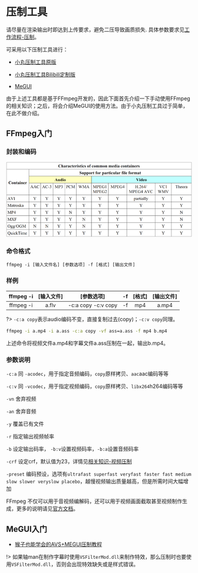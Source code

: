 # 压制工具

请尽量在渲染输出时即达到上传要求，避免二压导致画质损失. 具体参数要求见[工作流程-压制](../wf/Encode.md)。

可采用以下压制工具进行：

- [小丸压制工具原版](https://dl.hdslb.com/video-press/xiaowantoolsrev194.zip)

- [小丸压制工具Bilibili定制版](https://dl.hdslb.com/video-press/BiliBiliEncoder.zip)

- [MeGUI](https://sourceforge.net/projects/megui/)

由于上述工具都是基于FFmpeg开发的，因此下面首先介绍一下手动使用FFmpeg的相关知识；之后，将会介绍MeGUI的使用方法。由于小丸压制工具过于简单，在此不做介绍。

## FFmpeg入门

### 封装和编码

![封装和编码](../assets/encode.png)

### 命令格式

```
ffmpeg -i [输入文件名] [参数选项] -f [格式] [输出文件]
```

### 样例

| ffmpeg -i | [输入文件] | [参数选项] | -f | [格式] | [输出文件] |
|:---------:|:----------:|:---------:|:--:|:-----:|:---------:|
| ffmpeg -i | a.flv | -c:a copy -c:v copy | -f | mp4 | a.mp4|

?> `-c:a copy`表示audio编码不变，直接复制过去(copy)；`-c:v copy`同理。

```bash
ffmpeg -i a.mp4 -i a.ass -c:a copy -vf ass=a.ass -f mp4 b.mp4
```

上述命令将视频文件a.mp4和字幕文件a.ass压制在一起，输出b.mp4。

### 参数说明

`-c:a` 同 `-acodec`，用于指定音频编码，`copy`原样拷贝、`aac`aac编码等等

`-c:v` 同 `-vcodec`，用于指定视频编码，`copy`原样拷贝、`libx264`h264编码等等

`-vn` 舍弃视频

`-an` 舍弃音频

`-y` 覆盖已有文件

`-r` 指定输出视频帧率

`-b` 设定输出码率， `-b:v`设置视频码率，`-b:a`设置音频码率

`-crf` 设定crf，默认值为23，详情见[相关知识-视频压制](../know/encode)

`-preset` 编码预设，选项有`ultrafast superfast veryfast faster fast medium slow slower veryslow placebo`，越慢视频输出质量越高，但是所需时间大幅增加

FFmpeg 不仅可以用于音视频编解码，还可以用于视频画面截取甚至视频制作生成，更多的说明请见[官方文档](http://ffmpeg.org/ffmpeg.html)。

## MeGUI入门

- [猴子也能学会的AVS+MEGUI压制教程](https://bbs.nga.cn/read.php?tid=5640265)

!> 如果轴man在制作字幕时使用`VSFilterMod.dll`来制作特效，那么压制时也要使用`VSFilterMod.dll`，否则会出现特效缺失或是样式错误。